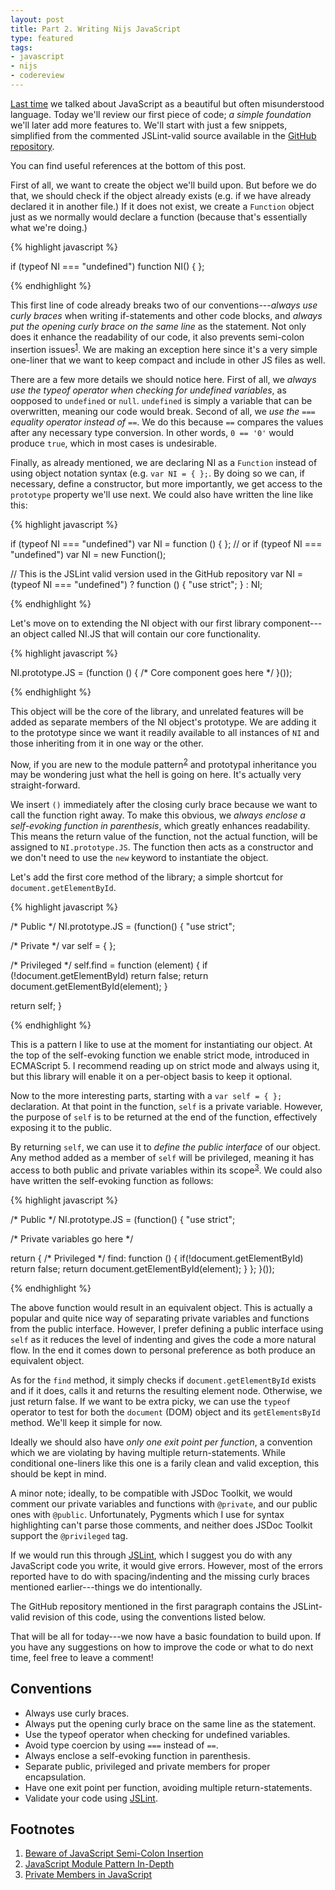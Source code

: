 ```yaml
---
layout: post
title: Part 2. Writing Nijs JavaScript
type: featured
tags:
- javascript
- nijs
- codereview
---
```

[Last time](http://mrnordstrom.com/2011/11/27/part-1-writing-nijs-javascript/) we talked about JavaScript as a beautiful but often misunderstood language. Today we'll review our first piece of code; _a simple foundation_ we'll later add more features to. We'll start with just a few snippets, simplified from the commented JSLint-valid source available in the [GitHub repository](https://github.com/dnordstrom/NI.JS).

You can find useful references at the bottom of this post.

First of all, we want to create the object we'll build upon. But before we do that, we should check if the object already exists (e.g. if we have already declared it in another file.) If it does not exist, we create a `Function` object just as we normally would declare a function (because that's essentially what we're doing.)

{% highlight javascript %}

if (typeof NI === "undefined") function NI() { };

{% endhighlight %}

This first line of code already breaks two of our conventions---*always use curly braces* when writing if-statements and other code blocks, and _always put the opening curly brace on the same line_ as the statement. Not only does it enhance the readability of our code, it also prevents semi-colon insertion issues<sup><a href="#footnote_1" title="Beware of Semi-Colon Insertion Issues">1</a></sup>. We are making an exception here since it's a very simple one-liner that we want to keep compact and include in other JS files as well.

There are a few more details we should notice here. First of all, we _always use the typeof operator when checking for undefined variables_, as oopposed to `undefined` or `null`. `undefined` is simply a variable that can be overwritten, meaning our code would break. Second of all, we _use the `===` equality operator instead of `==`_. We do this because `==` compares the values after any necessary type conversion. In other words, `0 == '0'` would produce `true`, which in most cases is undesirable.

Finally, as already mentioned, we are declaring NI as a `Function` instead of using object notation syntax (e.g. `var NI = { };`. By doing so we can, if necessary, define a constructor, but more importantly, we get access to the `prototype` property we'll use next. We could also have written the line like this:

{% highlight javascript %}

if (typeof NI === "undefined") var NI = function () { };
// or
if (typeof NI === "undefined") var NI = new Function();

// This is the JSLint valid version used in the GitHub repository
var NI = (typeof NI === "undefined") ? function () { "use strict"; } : NI;

{% endhighlight %}

Let's move on to extending the NI object with our first library component---an object called NI.JS that will contain our core functionality.

{% highlight javascript %}

NI.prototype.JS = (function () {
  /* Core component goes here */
}());

{% endhighlight %}

This object will be the core of the library, and unrelated features will be added as separate members of the NI object's prototype. We are adding it to the prototype since we want it readily available to all instances of `NI` and those inheriting from it in one way or the other.

Now, if you are new to the module pattern<sup><a href="#footnote_1" title="JavaScript Module Pattern In-Depth">2</a></sup> and prototypal inheritance you may be wondering just what the hell is going on here. It's actually very straight-forward.

We insert `()` immediately after the closing curly brace because we want to call the function right away. To make this obvious, we _always enclose a self-evoking function in parenthesis_, which greatly enhances readability. This means the return value of the function, not the actual function, will be assigned to `NI.prototype.JS`. The function then acts as a constructor and we don't need to use the `new` keyword to instantiate the object.

Let's add the first core method of the library; a simple shortcut for `document.getElementById`.

{% highlight javascript %}

/* Public */
NI.prototype.JS = (function() {
  "use strict";

  /* Private */
  var self = { };

  /* Privileged */
  self.find = function (element) {
    if (!document.getElementById) return false;
    return document.getElementById(element);
  }

  return self;
}

{% endhighlight %}

This is a pattern I like to use at the moment for instantiating our object. At the top of the self-evoking function we enable strict mode, introduced in ECMAScript 5. I recommend reading up on strict mode and always using it, but this library will enable it on a per-object basis to keep it optional.

Now to the more interesting parts, starting with a `var self = { };` declaration. At that point in the function, `self` is a private variable. However, the purpose of `self` is to be returned at the end of the function, effectively exposing it to the public. 

By returning `self`, we can use it to _define the public interface_ of our object. Any method added as a member of `self` will be privileged, meaning it has access to both public and private variables within its scope<sup><a href="#footnote_3" title="Private Members in JavaScript">3</a></sup>. We could also have written the self-evoking function as follows:

{% highlight javascript %}

/* Public */
NI.prototype.JS = (function() {
  "use strict";
  
  /* Private variables go here */
  
  return {
    /* Privileged */
    find: function () {
      if(!document.getElementById) return false;
      return document.getElementById(element);
    }
  };
}());

{% endhighlight %}

The above function would result in an equivalent object. This is actually a popular and quite nice way of separating private variables and functions from the public interface. However, I prefer defining a public interface using `self` as it reduces the level of indenting and gives the code a more natural flow. In the end it comes down to personal preference as both produce an equivalent object.

As for the `find` method, it simply checks if `document.getElementById` exists and if it does, calls it and returns the resulting element node. Otherwise, we just return false. If we want to be extra picky, we can use the `typeof` operator to test for both the `document` (DOM) object and its `getElementsById` method. We'll keep it simple for now.

Ideally we should also have _only one exit point per function_, a convention which we are violating by having multiple return-statements. While conditional one-liners like this one is a farily clean and valid exception, this should be kept in mind.

A minor note; ideally, to be compatible with JSDoc Toolkit, we would comment our private variables and functions with `@private`, and our public ones with `@public`. Unfortunately, Pygments which I use for syntax highlighting can't parse those comments, and neither does JSDoc Toolkit support the `@privileged` tag. 

If we would run this through <a href="http://www.jslint.com/" title="JSLint">JSLint</a>, which I suggest you do with any JavaScript code you write, it would give errors. However, most of the errors reported have to do with spacing/indenting and the missing curly braces mentioned earlier---things we do intentionally.

The GitHub repository mentioned in the first paragraph contains the JSLint-valid revision of this code, using the conventions listed below.

That will be all for today---we now have a basic foundation to build upon. If you have any suggestions on how to improve the code or what to do next time, feel free to leave a comment!

Conventions
-----------
* Always use curly braces.
* Always put the opening curly brace on the same line as the statement.
* Use the typeof operator when checking for undefined variables.
* Avoid type coercion by using `===` instead of `==`.
* Always enclose a self-evoking function in parenthesis.
* Separate public, privileged and private members for proper encapsulation.
* Have one exit point per function, avoiding multiple return-statements.
* Validate your code using <a href="http://www.jslint.com/" title="JSLint">JSLint</a>.

Footnotes
---------
<ol>
  <li>
    <a id="footnote_1" href="http://robertnyman.com/2008/10/16/beware-of-javascript-semicolon-insertion/" title="Beware of JavaScript Semi-Colon Insertion">Beware of JavaScript Semi-Colon Insertion</a>
  </li>
  <li>
    <a id="footnote_2" href="http://www.adequatelygood.com/2010/3/JavaScript-Module-Pattern-In-Depth" title="JavaScript Module Pattern In-Depth">JavaScript Module Pattern In-Depth</a>
  </li>
  <li>
    <a id="footnote_3" href="http://javascript.crockford.com/private.html" title="Private Members in JavaScript">Private Members in JavaScript</a>
  </li>
</ol> 
